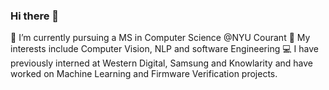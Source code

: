 ### Hi there 👋

🔭 I’m currently pursuing a MS in Computer Science @NYU Courant 
🌱 My interests include Computer Vision, NLP and software Engineering
:computer: I have previously interned at Western Digital, Samsung and Knowlarity and have worked on Machine Learning and Firmware Verification projects.

